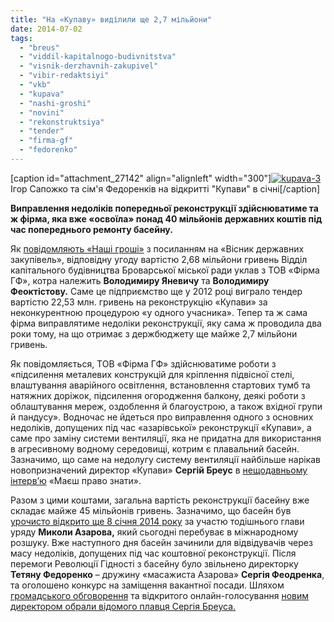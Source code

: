 ```yaml
---
title: "На «Купаву» виділили ще 2,7 мільйони"
date: 2014-07-02
tags: 
  - "breus"
  - "viddil-kapitalnogo-budivnitstva"
  - "visnik-derzhavnih-zakupivel"
  - "vibir-redaktsiyi"
  - "vkb"
  - "kupava"
  - "nashi-groshi"
  - "novini"
  - "rekonstruktsiya"
  - "tender"
  - "firma-gf"
  - "fedorenko"
---
```


\[caption id="attachment\_27142" align="alignleft" width="300"\][![kupava-3](https://mpz.brovary.org/wp-content/uploads/2014/07/kupava-31.jpg)](https://mpz.brovary.org/wp-content/uploads/2014/07/kupava-31.jpg) Ігор Сапожко та сім'я Федоренків на відкритті "Купави" в січні\[/caption\]

**Виправлення недоліків попередньої реконструкції здійснюватиме та ж фірма, яка вже «освоїла» понад 40 мільйонів державних коштів під час попереднього ремонту басейну.**

Як [повідомляють «Наші гроші»](http://nashigroshi.org/2014/07/02/na-basejn-masazhysta-azarova-dokynuly-27-miljona/) з посиланням на «Вісник державних закупівель», відповідну угоду вартістю 2,68 мільйони гривень Відділ капітального будівництва Броварської міської ради уклав з ТОВ «Фірма ГФ», котра належить **Володимиру Яневичу** та **Володимиру Феоктістову.** Саме це підприємство ще у 2012 році виграло тендер вартістю 22,53 млн. гривень на реконструкцію «Купави» за неконкурентною процедурою «у одного учасника». Тепер та ж сама фірма виправлятиме недоліки реконструкції, яку сама ж проводила два роки тому, на що отримає з держбюджету ще майже 2,7 мільйони гривень.

Як повідомляється, ТОВ «Фірма ГФ» здійснюватиме роботи з «підсилення металевих конструкцій для кріплення підвісної стелі, влаштування аварійного освітлення, встановлення стартових тумб та натяжних доріжок, підсилення огородження балкону, деякі роботи з облаштування мереж, оздоблення й благоустрою, а також вхідної групи й пандусу». Водночас не йдеться про виправлення одного з основних недоліків, допущених під час «азарівської» реконструкції «Купави», а саме про заміну системи вентиляції, яка не придатна для використання в агресивному водному середовищі, котрим є плавальний басейн. Зазначимо, що саме на недолугу систему вентиляції найбільше нарікав новопризначений директор «Купави» **Сергій Бреус** в [нещодавньому інтерв’ю](https://mpz.brovary.org/breus-v-kupavi-vidbulos-vzhe-tri-zmagannya-ale-baseyn-potrebuye-remontu/) «Маєш право знати».

Разом з цими коштами, загальна вартість реконструкції басейну вже складає майже 45 мільйонів гривень. Зазначимо, що басейн був [урочисто відкрито ще 8 січня 2014 року](https://mpz.brovary.org/baseyn-kupava-u-brovarah-vidkrili-na-odin-den-dlya-azarova-ta-obranih-zmi/) за участю тодішнього глави уряду **Миколи Азарова,** який сьогодні перебуває в міжнародному розшуку. Вже наступного дня басейн зачинили для відвідувачів через масу недоліків, допущених під час коштовної реконструкції. Після перемоги Революції Гідності з басейну було звільнено директорку **Тетяну Федоренко** – дружину «масажиста Азарова» **Сергія Феодренка**, та оголошено конкурс на заміщення вакантної посади. Шляхом [громадського обговорення](https://mpz.brovary.org/kandidati-na-post-direktora-kupavi-za-kruglim-stolom-z-yasovuvali-hto-krashhe/) та відкритого онлайн-голосування [новим директором обрали відомого плавця Сергія Бреуса.](https://mpz.brovary.org/olimpiyskim-baseynom-kupava-keruvatime-rekordsmen-svitu/)
